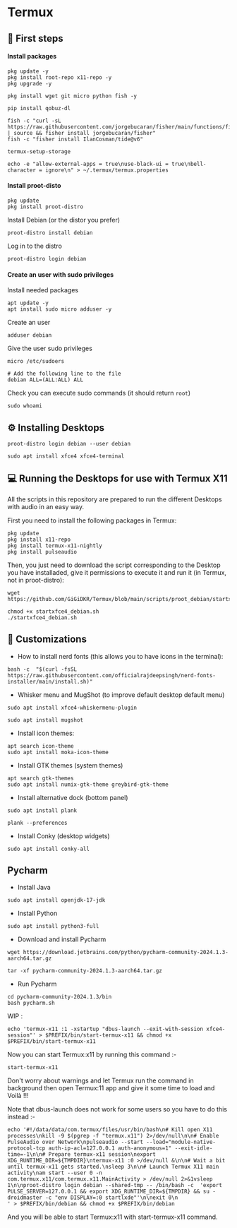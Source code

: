 # Termux
## 🏁 First steps <a name=first-steps></a>
#### Install packages
```
pkg update -y
pkg install root-repo x11-repo -y
pkg upgrade -y
```
```
pkg install wget git micro python fish -y
```
```
pip install qobuz-dl
```
```
fish -c "curl -sL https://raw.githubusercontent.com/jorgebucaran/fisher/main/functions/fisher.fish | source && fisher install jorgebucaran/fisher"
fish -c "fisher install IlanCosman/tide@v6"
```
```
termux-setup-storage
```
```
echo -e "allow-external-apps = true\nuse-black-ui = true\nbell-character = ignore\n" > ~/.termux/termux.properties
```


#### Install proot-disto

```
pkg update
pkg install proot-distro
```
Install Debian (or the distor you prefer)
```
proot-distro install debian
```
Log in to the distro 
```
proot-distro login debian
```

#### Create an user with sudo privileges

Install needed packages
```
apt update -y
apt install sudo micro adduser -y
```
Create an user
```
adduser debian
```
Give the user sudo privileges
```
micro /etc/sudoers

# Add the following line to the file
debian ALL=(ALL:ALL) ALL
```
Check you can execute sudo commands (it should return `root`)
```
sudo whoami 
```  

</details>  

## ⚙️ Installing Desktops <a name=installing-desktops></a> 


```
proot-distro login debian --user debian
```
```
sudo apt install xfce4 xfce4-terminal
```

## 💻 Running the Desktops for use with Termux X11 <a name=running-desktops></a>
All the scripts in this repository are prepared to run the different Desktops with audio in an easy way. 

First you need to install the following packages in Termux: 
```
pkg update
pkg install x11-repo
pkg install termux-x11-nightly
pkg install pulseaudio
```

Then, you just need to download the script corresponding to the Desktop you have installaded, give it permissions to execute it and run it (in Termux, not in proot-distro): 

```
wget https://github.com/GiGiDKR/Termux/blob/main/scripts/proot_debian/startxfce4_debian.sh
```
```
chmod +x startxfce4_debian.sh
./startxfce4_debian.sh
```

## 🎨 Customizations <a name=customizations></a>


* How to install nerd fonts (this allows you to have icons in the terminal):
```
bash -c  "$(curl -fsSL https://raw.githubusercontent.com/officialrajdeepsingh/nerd-fonts-installer/main/install.sh)"
```

* Whisker menu and MugShot (to improve default desktop default menu) 

```
sudo apt install xfce4-whiskermenu-plugin
```
```
sudo apt install mugshot
```

* Install icon themes: 
```
apt search icon-theme
sudo apt install moka-icon-theme
```

* Install GTK themes (system themes)
```
apt search gtk-themes
sudo apt install numix-gtk-theme greybird-gtk-theme
```

* Install alternative dock (bottom panel)
```
sudo apt install plank
```
```
plank --preferences
```

* Install Conky (desktop widgets)
```
sudo apt install conky-all
```
## Pycharm <a name=pycharm></a>

* Install Java
```
sudo apt install openjdk-17-jdk
```
* Install Python
```
sudo apt install python3-full
```
* Download and install Pycharm
```
wget https://download.jetbrains.com/python/pycharm-community-2024.1.3-aarch64.tar.gz
```
```
tar -xf pycharm-community-2024.1.3-aarch64.tar.gz
```
* Run Pycharm
```
cd pycharm-community-2024.1.3/bin
bash pycharm.sh
```

WIP :
```
echo 'termux-x11 :1 -xstartup "dbus-launch --exit-with-session xfce4-session"' > $PREFIX/bin/start-termux-x11 && chmod +x $PREFIX/bin/start-termux-x11
```
Now you can start Termux:x11 by running this command :-
```
start-termux-x11
```
Don't worry about warnings and let Termux run the command in background then open Termux:11 app and give it some time to load and Voilà !!!

Note that dbus-launch does not work for some users so you have to do this instead :-
```
echo '#!/data/data/com.termux/files/usr/bin/bash\n# Kill open X11 processes\nkill -9 $(pgrep -f "termux.x11") 2>/dev/null\n\n# Enable PulseAudio over Network\npulseaudio --start --load="module-native-protocol-tcp auth-ip-acl=127.0.0.1 auth-anonymous=1" --exit-idle-time=-1\n\n# Prepare termux-x11 session\nexport XDG_RUNTIME_DIR=${TMPDIR}\ntermux-x11 :0 >/dev/null &\n\n# Wait a bit until termux-x11 gets started.\nsleep 3\n\n# Launch Termux X11 main activity\nam start --user 0 -n com.termux.x11/com.termux.x11.MainActivity > /dev/null 2>&1vsleep 1\n\nproot-distro login debian --shared-tmp -- /bin/bash -c  'export PULSE_SERVER=127.0.0.1 && export XDG_RUNTIME_DIR=${TMPDIR} && su - droidmaster -c "env DISPLAY=:0 startlxde"'\n\nexit 0\n
' > $PREFIX/bin/debian && chmod +x $PREFIX/bin/debian
```
And you will be able to start Termux:x11 with start-termux-x11 command.
